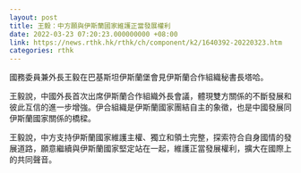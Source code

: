 ```yaml
---
layout: post
title: 王毅：中方願與伊斯蘭國家維護正當發展權利
date: 2022-03-23 07:20:23.000000000 +08:00
link: https://news.rthk.hk/rthk/ch/component/k2/1640392-20220323.htm
categories: rthk
---
```


國務委員兼外長王毅在巴基斯坦伊斯蘭堡會見伊斯蘭合作組織秘書長塔哈。

王毅說，中國外長首次出席伊斯蘭合作組織外長會議，體現雙方關係的不斷發展和彼此互信的進一步增強。伊合組織是伊斯蘭國家團結自主的象徵，也是中國發展同伊斯蘭國家關係的橋樑。

王毅說，中方支持伊斯蘭國家維護主權、獨立和領土完整，探索符合自身國情的發展道路，願意繼續與伊斯蘭國家堅定站在一起，維護正當發展權利，擴大在國際上的共同聲音。
